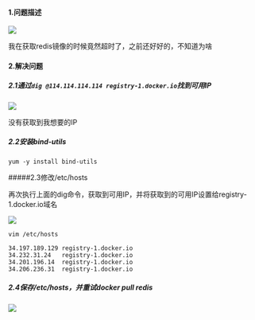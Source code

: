 #### 1.问题描述

![](http://ww2.sinaimg.cn/large/006tNc79ly1g3tqmfy2qhj319i0463zm.jpg)

我在获取redis镜像的时候竟然超时了，之前还好好的，不知道为啥



#### 2.解决问题

##### 2.1通过`dig @114.114.114.114 registry-1.docker.io`找到可用IP

![](http://ww3.sinaimg.cn/large/006tNc79ly1g3tqsu9w2cj31980fi0vf.jpg)

没有获取到我想要的IP

##### 2.2安装bind-utils

~~~shell
yum -y install bind-utils
~~~

#####2.3修改/etc/hosts

再次执行上面的dig命令，获取到可用IP，并将获取到的可用IP设置给registry-1.docker.io域名

![](http://ww2.sinaimg.cn/large/006tNc79ly1g3tqq2ttqzj31960m00x5.jpg)



~~~shell
vim /etc/hosts

34.197.189.129 registry-1.docker.io
34.232.31.24   registry-1.docker.io
34.201.196.14  registry-1.docker.io
34.206.236.31  registry-1.docker.io
~~~

##### 2.4保存/etc/hosts，并重试docker pull redis

![](http://ww2.sinaimg.cn/large/006tNc79ly1g3tqlbuw5ej314q0jc0xo.jpg)